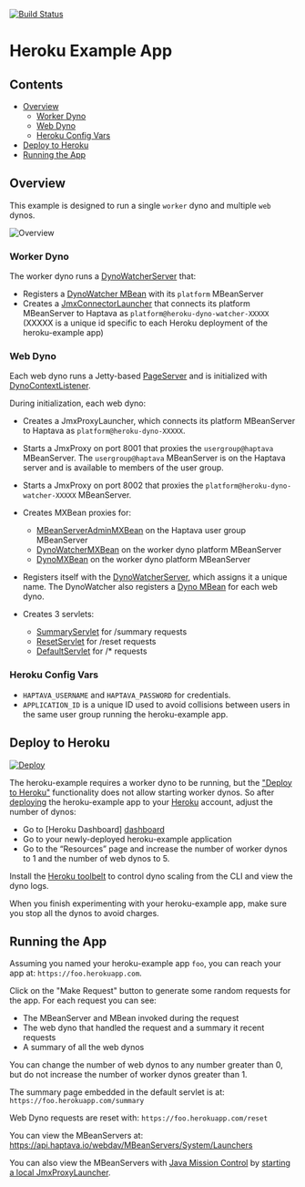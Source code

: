 [![Build Status](https://travis-ci.org/haptava/heroku-example.svg?branch=master)](https://travis-ci.org/haptava/heroku-example)

# Heroku Example App

## Contents
 - [Overview](#overview)
   - [Worker Dyno](#worker-dyno)
   - [Web Dyno](#web-dyno)
   - [Heroku Config Vars](#heroku-config-vars)
 - [Deploy to Heroku](#deploy-to-heroku)
 - [Running the App](#running-the-app)

## Overview
This example is designed to run a single `worker` dyno and multiple `web` dynos.

![Overview](https://dl.dropboxusercontent.com/u/481551/haptava/overview.png)

### Worker Dyno
The worker dyno runs a [DynoWatcherServer][dynowatcherserver] that:
* Registers a [DynoWatcher MBean][dynowatchermbean] with its `platform` MBeanServer
* Creates a [JmxConnectorLauncher][jmxconnectorlauncher] that connects its platform MBeanServer
to Haptava as `platform@heroku-dyno-watcher-XXXXX`
(XXXXX is a unique id specific to each Heroku deployment of the heroku-example app)

### Web Dyno
Each web dyno runs a Jetty-based [PageServer][pageserver] and is
initialized with [DynoContextListener][dynocontextlistener].

During initialization, each web dyno:

* Creates a JmxProxyLauncher, which connects its platform MBeanServer to Haptava as `platform@heroku-dyno-XXXXX`.
 
* Starts a JmxProxy on port 8001 that proxies the `usergroup@haptava` MBeanServer.
The `usergroup@haptava` MBeanServer is on the Haptava server and is available
to members of the user group.

* Starts a JmxProxy on port 8002 that proxies the `platform@heroku-dyno-watcher-XXXXX` MBeanServer.

* Creates MXBean proxies for:
   * [MBeanServerAdminMXBean][mbeanserveradminmxbean] on the Haptava user group MBeanServer
   * [DynoWatcherMXBean][dynowatchermxbean] on the worker dyno platform MBeanServer
   * [DynoMXBean][dynomxbean] on the worker dyno platform MBeanServer
 
* Registers itself with the [DynoWatcherServer][dynowatcherserver], which assigns it a unique name.
The DynoWatcher also registers a
[Dyno MBean][dynombean] for each web dyno.

* Creates 3 servlets:
  * [SummaryServlet][summary] for /summary requests
  * [ResetServlet][reset] for /reset requests
  * [DefaultServlet][default] for /* requests

### Heroku Config Vars
* `HAPTAVA_USERNAME` and `HAPTAVA_PASSWORD` for credentials.
* `APPLICATION_ID` is a unique ID used to avoid collisions between users in the same user group running
the heroku-example app.

## Deploy to Heroku

[![Deploy](https://www.herokucdn.com/deploy/button.png)](https://heroku.com/deploy)

The heroku-example requires a worker dyno to be running, but the
["Deploy to Heroku"][deploydocs] functionality does not allow
starting worker dynos. So after [deploying][deploy]
the heroku-example app to your [Heroku][heroku] account, adjust the number of dynos:
* Go to [Heroku Dashboard] [dashboard]
* Go to your newly-deployed heroku-example application
* Go to the “Resources” page and increase the number of worker dynos to 1
and the number of web dynos to 5.

Install the [Heroku toolbelt][toolbelt] to control dyno scaling from the CLI and
view the dyno logs.

When you finish experimenting with your heroku-example app, make sure you stop all the dynos
to avoid charges.

## Running the App

Assuming you named your heroku-example app `foo`, you can reach your app at: `https://foo.herokuapp.com`.

Click on the "Make Request" button to generate some random requests for the app.
For each request you can see:
* The MBeanServer and MBean invoked during the request
* The web dyno that handled the request and a summary it recent requests
* A summary of all the web dynos

You can change the number of web dynos to any number greater than 0, but do not increase the number of
worker dynos greater than 1.

The summary page embedded in the default servlet is at: `https://foo.herokuapp.com/summary`

Web Dyno requests are reset with: `https://foo.herokuapp.com/reset`

You can view the MBeanServers at: https://api.haptava.io/webdav/MBeanServers/System/Launchers

You can also view the MBeanServers with [Java Mission Control][jmc]
by [starting a local JmxProxyLauncher][jmxproxylauncher].

[dynowatcherserver]: src/main/java/io/haptava/examples/heroku/DynoWatcherServer.java
[dynowatchermxbean]: src/main/java/io/haptava/examples/heroku/mbeans/DynoWatcherMXBean.java
[dynowatchermbean]: src/main/java/io/haptava/examples/heroku/mbeans/DynoWatcherMBean.java
[dynocontextlistener]: src/main/java/io/haptava/examples/heroku/servlets/DynoContextListener.java
[dynomxbean]: src/main/java/io/haptava/examples/heroku/mbeans/DynoMXBean.java
[dynombean]: src/main/java/io/haptava/examples/heroku/mbeans/DynoMBean.java
[summary]: src/main/java/io/haptava/examples/heroku/servlets/SummaryServlet.java
[reset]: src/main/java/io/haptava/examples/heroku/servlets/ResetServlet.java
[default]: src/main/java/io/haptava/examples/heroku/servlets/DefaultServlet.java
[pageserver]: src/main/java/io/haptava/examples/heroku/PageServer.java
[deploydocs]: https://devcenter.heroku.com/articles/heroku-button
[deploy]: https://heroku.com/deploy?template=https://github.com/haptava/heroku-example
[heroku]: http://www.heroku.com
[dashboard]: https://dashboard.heroku.com/apps
[toolbelt]: https://toolbelt.heroku.com/
[jmc]: http://www.oracle.com/technetwork/java/javaseproducts/mission-control/java-mission-control-1998576.html
[jmxconnectorlauncher]: http://docs.haptava.io/jmxconnectorlaunchers.html
[jmxproxylauncher]: http://docs.haptava.io/jmxproxylaunchers.html
[mbeanserveradminmxbean]: http://docs.haptava.io/MBeanServerAdminMXBean.html





